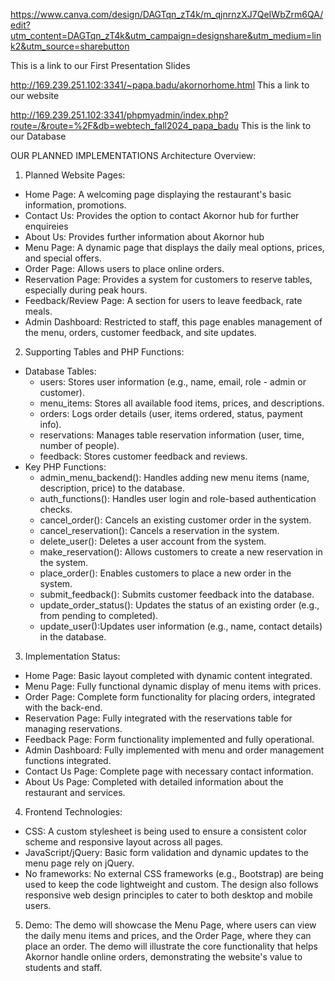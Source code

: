 https://www.canva.com/design/DAGTqn_zT4k/m_qjnrnzXJ7QeIWbZrm6QA/edit?utm_content=DAGTqn_zT4k&utm_campaign=designshare&utm_medium=link2&utm_source=sharebutton

This is a link to our First Presentation Slides 

http://169.239.251.102:3341/~papa.badu/akornorhome.html
This a link to our website 

http://169.239.251.102:3341/phpmyadmin/index.php?route=/&route=%2F&db=webtech_fall2024_papa_badu
This is the link to our Database 

OUR PLANNED IMPLEMENTATIONS
Architecture Overview:
1. Planned Website Pages:
* Home Page: A welcoming page displaying the restaurant's basic information, promotions.
* Contact Us: Provides the option to contact Akornor hub for further enquireies
* About Us: Provides further information about Akornor hub
* Menu Page: A dynamic page that displays the daily meal options, prices, and special offers.
* Order Page: Allows users to place online orders.
* Reservation Page: Provides a system for customers to reserve tables, especially during peak hours.
* Feedback/Review Page: A section for users to leave feedback, rate meals.
* Admin Dashboard: Restricted to staff, this page enables management of the menu, orders, customer feedback, and site updates.
2. Supporting Tables and PHP Functions:
* Database Tables:
    * users: Stores user information (e.g., name, email, role - admin or customer).
    * menu_items: Stores all available food items, prices, and descriptions.
    * orders: Logs order details (user, items ordered, status, payment info).
    * reservations: Manages table reservation information (user, time, number of people).
    * feedback: Stores customer feedback and reviews.
* Key PHP Functions:
    * admin_menu_backend(): Handles adding new menu items (name, description, price) to the database.
    * auth_functions(): Handles user login and role-based authentication checks.
    * cancel_order(): Cancels an existing customer order in the system.
    * cancel_reservation(): Cancels a reservation in the system.
    * delete_user(): Deletes a user account from the system.
    * make_reservation(): Allows customers to create a new reservation in the system.
    * place_order(): Enables customers to place a new order in the system.
    * submit_feedback(): Submits customer feedback into the database.
    * update_order_status(): Updates the status of an existing order (e.g., from pending to completed).
    * update_user():Updates user information (e.g., name, contact details) in the database.
3. Implementation Status:
* Home Page: Basic layout completed with dynamic content integrated.
* Menu Page: Fully functional dynamic display of menu items with prices.
* Order Page: Complete form functionality for placing orders, integrated with the back-end.
* Reservation Page: Fully integrated with the reservations table for managing reservations.
* Feedback Page: Form functionality implemented and fully operational.
* Admin Dashboard: Fully implemented with menu and order management functions integrated.
* Contact Us Page: Complete page with necessary contact information.
* About Us Page: Completed with detailed information about the restaurant and services.
4. Frontend Technologies:
* CSS: A custom stylesheet is being used to ensure a consistent color scheme and responsive layout across all pages.
* JavaScript/jQuery: Basic form validation and dynamic updates to the menu page rely on jQuery.
* No frameworks: No external CSS frameworks (e.g., Bootstrap) are being used to keep the code lightweight and custom.
The design also follows responsive web design principles to cater to both desktop and mobile users.
5. Demo:
The demo will showcase the Menu Page, where users can view the daily menu items and prices, and the Order Page, where they can place an order. The demo will illustrate the core functionality that helps Akornor handle online orders, demonstrating the website's value to students and staff.
